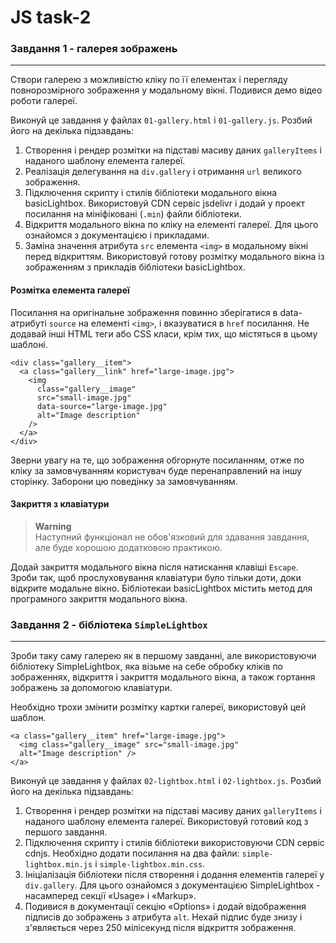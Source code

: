 # JS task-2

### Завдання 1 - галерея зображень

---

Створи галерею з можливістю кліку по її елементах і перегляду повнорозмірного
зображення у модальному вікні. Подивися демо відео роботи галереї.

Виконуй це завдання у файлах `01-gallery.html` і `01-gallery.js`. Розбий його на
декілька підзавдань:

1. Створення і рендер розмітки на підставі масиву даних `galleryItems` і
   наданого шаблону елемента галереї.
2. Реалізація делегування на `div.gallery` і отримання `url` великого
   зображення.
3. Підключення скрипту і стилів бібліотеки модального вікна basicLightbox.
   Використовуй CDN сервіс jsdelivr і додай у проект посилання на мініфіковані
   (`.min`) файли бібліотеки.
4. Відкриття модального вікна по кліку на елементі галереї. Для цього ознайомся
   з документацією і прикладами.
5. Заміна значення атрибута `src` елемента `<img>` в модальному вікні перед
   відкриттям. Використовуй готову розмітку модального вікна із зображенням з
   прикладів бібліотеки basicLightbox.

#### Розмітка елемента галереї

Посилання на оригінальне зображення повинно зберігатися в data-атрибуті `source`
на елементі `<img>`, і вказуватися в `href` посилання. Не додавай інші HTML теги
або CSS класи, крім тих, що містяться в цьому шаблоні.

```
<div class="gallery__item">
  <a class="gallery__link" href="large-image.jpg">
    <img
      class="gallery__image"
      src="small-image.jpg"
      data-source="large-image.jpg"
      alt="Image description"
    />
  </a>
</div>
```

Зверни увагу на те, що зображення обгорнуте посиланням, отже по кліку за
замовчуванням користувач буде перенаправлений на іншу сторінку. Заборони цю
поведінку за замовчуванням.

#### Закриття з клавіатури

> **Warning**  
> Наступний функціонал не обов'язковий для здавання завдання, але буде хорошою
> додатковою практикою.

Додай закриття модального вікна після натискання клавіші `Escape`. Зроби так,
щоб прослуховування клавіатури було тільки доти, доки відкрите модальне вікно.
Бібліотекаи basicLightbox містить метод для програмного закриття модального
вікна.

### Завдання 2 - бібліотека `SimpleLightbox`

---

Зроби таку саму галерею як в першому завданні, але використовуючи бібліотеку
SimpleLightbox, яка візьме на себе обробку кліків по зображеннях, відкриття і
закриття модального вікна, а також гортання зображень за допомогою клавіатури.

Необхідно трохи змінити розмітку картки галереї, використовуй цей шаблон.

```
<a class="gallery__item" href="large-image.jpg">
  <img class="gallery__image" src="small-image.jpg"
  alt="Image description" />
</a>
```

Виконуй це завдання у файлах `02-lightbox.html` і `02-lightbox.js`. Розбий його
на декілька підзавдань:

1. Створення і рендер розмітки на підставі масиву даних `galleryItems` і
   наданого шаблону елемента галереї. Використовуй готовий код з першого
   завдання.
2. Підключення скрипту і стилів бібліотеки використовуючи CDN сервіс cdnjs.
   Необхідно додати посилання на два файли: `simple-lightbox.min.js` і
   `simple-lightbox.min.css`.
3. Ініціалізація бібліотеки після створення і додання елементів галереї у
   `div.gallery`. Для цього ознайомся з документацією SimpleLightbox -
   насамперед секції «Usage» і «Markup».
4. Подивися в документації секцію «Options» і додай відображення підписів до
   зображень з атрибута `alt`. Нехай підпис буде знизу і з'являється через 250
   мілісекунд після відкриття зображення.
